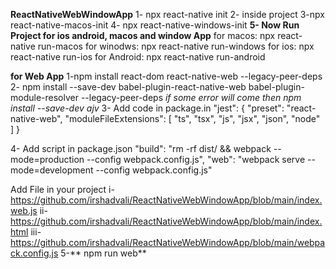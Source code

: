 **ReactNativeWebWindowApp**
1- npx react-native init <ProjectName>
2- inside project
3-npx react-native-macos-init
4- npx react-native-windows-init
**5- Now Run Project for ios android, macos and window App**
for macos: npx react-native run-macos
for winodws: npx react-native run-windows
for ios: npx react-native run-ios
for Android: npx react-native run-android

**for Web App**
 1-npm install react-dom react-native-web --legacy-peer-deps
 2- npm install --save-dev babel-plugin-react-native-web babel-plugin-module-resolver --legacy-peer-deps
  _if some error will come then npm install --save-dev ajv_
 3- Add code in package.in
"jest": {
    "preset": "react-native-web",
    "moduleFileExtensions": [
      "ts",
      "tsx",
      "js",
      "jsx",
      "json",
      "node"
    ]
  }

4- Add script in package.json
"build": "rm -rf dist/ && webpack --mode=production --config webpack.config.js",
   "web": "webpack serve --mode=development --config webpack.config.js"

Add File in your project
 i- https://github.com/irshadvali/ReactNativeWebWindowApp/blob/main/index.web.js
 ii-https://github.com/irshadvali/ReactNativeWebWindowApp/blob/main/index.html
 iii-https://github.com/irshadvali/ReactNativeWebWindowApp/blob/main/webpack.config.js
5-** npm run web**
